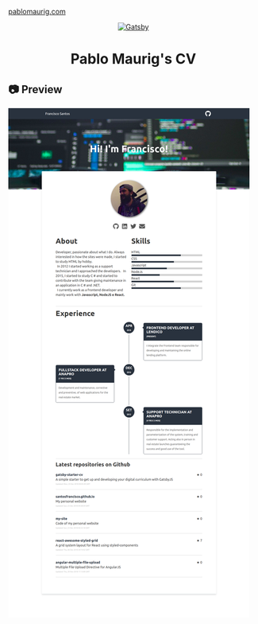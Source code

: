 [pablomaurig.com](https://pablomaurig.com)

<p align="center">
  <a href="https://www.gatsbyjs.org">
    <img alt="Gatsby" src="https://www.gatsbyjs.org/monogram.svg" width="60" />
  </a>
</p>
<h1 align="center">
  Pablo Maurig's CV 
</h1>


## 📷 Preview

![Preview](./preview.png)



```
